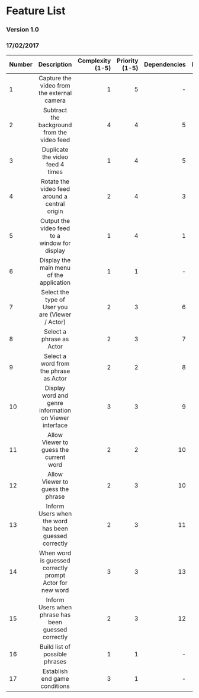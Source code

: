 # Feature List
### Version 1.0
### 17/02/2017

| Number        | Description                                                     | Complexity (1-5)  | Priority (1-5) | Dependencies | Prototype |
| ------------- |:---------------------------------------------------------------:| -----------------:|---------------:|-------------:|----------:|
| 1             | Capture the video from the external camera                      | 1                 | 5              | -            | True      |
| 2             | Subtract the background from the video feed                     | 4                 | 4              | 5            | True      |
| 3             | Duplicate the video feed 4 times                                | 1                 | 4              | 5            | True      |
| 4             | Rotate the video feed around a central origin                   | 2                 | 4              | 3            | True      |
| 5             | Output the video feed to a window for display                   | 1                 | 4              | 1            | True      |
| 6             | Display the main menu of the application                        | 1                 | 1              | -            | False     |
| 7             | Select the type of User you are (Viewer / Actor)                | 2                 | 3              | 6            | False     |
| 8             | Select a phrase as Actor                                        | 2                 | 3              | 7            | False     |
| 9             | Select a word from the phrase as Actor                          | 2                 | 2              | 8            | False     |
| 10            | Display word and genre information on Viewer interface          | 3                 | 3              | 9            | False     |
| 11            | Allow Viewer to guess the current word                          | 2                 | 2              | 10           | False     |
| 12            | Allow Viewer to guess the phrase                                | 2                 | 3              | 10           | False     |
| 13            | Inform Users when the word has been guessed correctly           | 2                 | 3              | 11           | False     |
| 14            | When word is guessed correctly prompt Actor for new word        | 3                 | 3              | 13           | False     |
| 15            | Inform Users when phrase has been guessed correctly             | 2                 | 3              | 12           | False     |
| 16            | Build list of possible phrases                                  | 1                 | 1              | -            | False     |
| 17            | Establish end game conditions                                   | 3                 | 1              | -            | False     |
